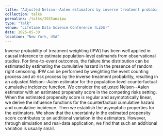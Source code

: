 ```yaml
---
title: "Adjusted Nelson--Aalen estimators by inverse treatment probability weighting with an estimated propensity score"
collection: talks
permalink: /talks/2025anaipw
type: "Talk"
venue: "Lifetime Data Science Conference (LiDS)"
date: 2025-05-30
location: "New York, USA"
---
```



Inverse probability of treatment weighting (IPW) has been well applied in causal inference to estimate population-level estimands from observational studies. 
For time-to-event outcomes, the failure time distribution can be estimated by estimating the cumulative hazard in the presence of random right censoring. 
IPW can be performed by weighting the event counting process and at-risk process by the inverse treatment probability, resulting in an adjusted Nelson--Aalen estimator for the population-level counterfactual cumulative incidence function. 
We consider the adjusted Nelson--Aalen estimator with an estimated propensity score in the competing risks setting. 
When the estimated propensity score is regular and asymptotically linear, we derive the influence functions for the counterfactual cumulative hazard and cumulative incidence. 
Then we establish the asymptotic properties for the estimators. We show that the uncertainty in the estimated propensity score contributes to an additional variation in the estimators. 
However, through simulation and real-data application, we find that such an additional variation is usually small.
